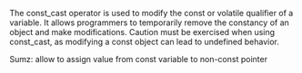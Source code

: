 The const_cast operator is used to modify the const or volatile qualifier of a variable. It allows programmers to temporarily remove the constancy of an object and make modifications. Caution must be exercised when using const_cast, as modifying a const object can lead to undefined behavior.

Sumz: allow to assign value from const variable to non-const pointer
